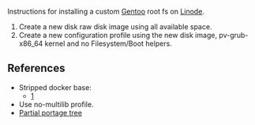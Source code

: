 Instructions for installing a custom [Gentoo][] root fs on
[Linode][].

1. Create a new disk raw disk image using all available space.
2. Create a new configuration profile using the new disk image,
   pv-grub-x86_64 kernel and no Filesystem/Boot helpers.

References
----------

* Stripped docker base:
    - [1](https://blog.flameeyes.eu/2012/03/how-down-can-you-strip-a-gentoo-system)
* Use no-multilib profile.
* [Partial portage tree](http://www.gentoo.org/doc/en/handbook/handbook-amd64.xml?part=3&chap=5)

[gentoo]: http://gentoo.org/
[Linode]: https://www.linode.com/

